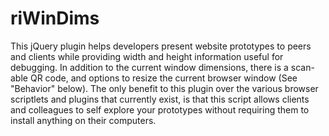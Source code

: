 riWinDims
=========

This jQuery plugin helps developers present website prototypes to peers and clients while providing width and height information useful for debugging.  In addition to the current window dimensions, there is a scan-able QR code, and options to resize the current browser window (See "Behavior" below). The only benefit to this plugin over the various browser scriptlets and plugins that currently exist, is that this script allows clients and colleagues to self explore your prototypes without requiring them to install anything on their computers.